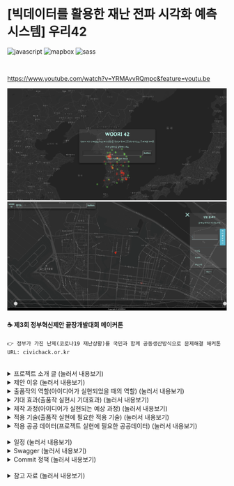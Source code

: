 # [빅데이터를 활용한 재난 전파 시각화 예측 시스템] 우리42
![javascript](https://img.shields.io/badge/Language-Javascript-Yellow?logo=javascript)
![mapbox](https://img.shields.io/badge/Map-Mapbox-blue?logo=Mapbox)
![sass](https://img.shields.io/badge/CSS-SCSS-pink?logo=sass)

<br>

https://www.youtube.com/watch?v=YRMAvvRQmpc&feature=youtu.be  

<img src="./img/WOORI42.png/">
<img src="./img/WOORI42_2.png/">

#### ☕ 제3회 정부혁신제안 끝장개발대회 메이커톤
```
👉 정부가 가진 난제(코로나19 재난상황)를 국민과 함께 공동생산방식으로 문제해결 해커톤
URL: civichack.or.kr
```

<br>

<details>
<summary>  프로젝트 소개 글 (눌러서 내용보기) </summary>
<div markdown="1">
<br>
저희 프로젝트는 코로나와 관련한 정부의 공공 데이터를 시각적으로 한 눈에 들여다보기 용이하도록 가공하였습니다.  국민들이 언제 어디서나 안심 병원, 선별진료소 등을 쉽게 찾아갈 수 있도록 도울 수 있으며, 정보를 조회하는 과정에서 확진 의심환자의 익명 데이터와 정부의 공공데이터를 함께 활용해 코로나 확진 의심 지역을 빠르게 예측할 수 있습니다.

코로나에 감염이 의심되는 환자가 저희 어플리케이션을 활용한다면 많은 정보를 기대할 수 있습니다.  첫째, 지난 수 일간의 동선을 손쉽게 지도에 입력하여, 정부에서 발표한 확진자와 동선이 겹치는 곳이 있는지 빠르게 확인할 수 있습니다. 둘째, 동선을 확인하는 과정을 기록해 데이터베이스에 익명으로 저장하여, 의심 환자가 급증하는 지역을 조기에 발견할 수 있습니다. 이를 통해 전염병의 확산을 예방하고, 피해 규모를 줄일 수 있습니다.

</div>
</details>

<details>
<summary>  제안 이유 (눌러서 내용보기) </summary>
<div markdown="1">
<br>

저희는 기존에 서비스되고 있는 코로나 관련 어플리케이션들을 분석한 결과, 다음과 같은 아쉬움이 존재한다는 것을 확인하였습니다. 

첫째, 다량의 정보를 대시보드 형태로 띄운 서비스의 경우, 사용자들의 정보 수용력이 떨어졌습니다. 아무리 많은 정보가 주어져도 정보를 빠르게 습득할 수 없다면, 이는 국가 전방위적 대응에 효율적으로 활용되기 어렵습니다.  공개 데이터들을 효과적으로 표현하는 것만으로도 신속한 대응을 기대할 수 있습니다. 더 나아가 가공된 데이터로 유의미한 경향성을 도출할 수 있다면, 국내의 부족한 대응 자원을 효율적으로 활용하는데 큰 도움이 될 것입니다.

둘째,  길 찾기와 지역 정보 전달에 최적화 된 국내 지도를 활용한 서비스의 경우, 정보를 효과적으로 전달하기 위한 시각화 도구가 부족했습니다. 저희는 이러한 문제점들을 해결하기 위해, 다양한 시각 효과를 개발자가 자유롭게 구현할 수 있는 오픈 소스 맵 'mapbox'를 활용하였습니다. 지도에 나타나는 데이터 또한 최상의 시각적 효과를 가지기위해 애니매이션으로 구현했습니다.

</div>
</details>

<details>
<summary>  출품작의 역할(아이디어가 실현되었을 때의 역할) (눌러서 내용보기) </summary>
<div markdown="1">
<br>
저희 어플리케이션의 사용을 통해 기대할 수 있는 역할은 다음과 같습니다.

첫째. 코로나 확진이 의심되는 환자에게 간단한 설문을 진행하고, 이를 활용해 상황에 적절한 대응 방안을 제시할 수 있습니다.
둘째. 최근 동선을 입력받고, 확진 환자의 동선과 일치하는지 혹은 유의해야 할 사건들이 주변에서 발생했는지를 알려줄 수 있습니다.  설문의 결과에 따라 가중치를 반영해 데이터베이스에 익명으로 저장합니다.
셋째. 정부 공식 발표 확진자의 동선과, 어플리케이션 사용자들의 이용 분석 결과를 합쳐 장소별 위험도를 평가히여 제공합니다. 
넷째. 사용자의 현재 위치에 따라 선별 진료소와 국민 안심 병원등의 위치를 정부 공개 데이터를 활용하여 제공합니다.

</div>
</details>

<details>
<summary>  기대 효과(출품작 실현시 기대효과) (눌러서 내용보기) </summary>
<div markdown="1">
<br>
저희 어플리케이션으로 축적된 데이터를 활용한다면

첫째. 설문 결과를 바탕으로 확진 확률이 높게 평가 된 사용자에게 효과적으로 대응 방안을 전달할 수 있습니다. 
둘째. 코로나 의심 환자들이 많은 것으로  평가되는 지역을 빠르게 파악하고 예방하여, 바이러스의 광범위한 확산을 방지할 수 있습니다.
셋째. 데이터가 쌓인 후 SNS 공유 기능과 데이터 신뢰도 평가 기능을 덧붙여 민관의 보다 적극적인 협력을 기대할 수 있습니다.

</div>
</details>

<details>
<summary>  제작 과정(아이디어가 실현되는 예상 과정) (눌러서 내용보기) </summary>
<div markdown="1">
<br>
<아이디어 구상>
- 코로나 뿐만 아니라 다양한 전염병에 두루 사용될 수 있는 범용적인 재난 대응 시스템을 만들기 위해 아이디어를 모았습니다. 그렇게 합의된 상황으로는 
 첫째. 집단의 힘을 이용해 실시간으로 데이터를 수집하자.
 둘째. 남녀노소 누구나 쉽게 접근할 수 있도록 플랫폼인 반응형 웹 어플리케이션을 만들기로 했습니다. 
 셋째. 이렇게 모은 데이터를 시각적으로 한눈에 나타낼 수 있도록 데이터를 지도 위에 표현하고 시간 순서에 따라 전염병의 확산 현황을 확인할 수 있게 타임라인을 만들기로 합의했습니다.

<오픈 데이터 조사>
- 회의를 통해 구상된 데이터 맵을 만들기 위해 어떤 데이터를 가공해 지도 위에 시각적으로 표현할지 고민했습니다. 그렇게 합의된 내용은
 첫째. 현재 가장 심각한 전염병인 코로나에 초점을 맞추자. 
 둘째. 코로나와 관련된 공공 데이터인 선별 진료소 현황, 국민안심병원 현황 등을 지도에 같이 표시하자.
 셋째. 코로나 기본 수칙 등 여러 부가정보를 함께 제공하자.

<기술>
- 오픈데이터 조사까지 마친 후 저희는 어떤 기술을 사용해 어플리케이션을 제작할지 논의 했습니다. 논의 결과 기존에 많이 활용되던 카카오나 네이버 지도는 데이터를 시각적으로 표현하는데 한계가 있다고 생각해 오픈 소스 맵인 "MapBox"를 기본으로 React를 사용해 제작하기로 했습니다. 이후 전처리를 통해 공공데이터 가공하고 가공한 데이터를 프로그래밍을 통해 클라이언트에 띄웠습니다. 그리고 동작 테스트 후 Github과 Heroku를 이용해 배포했습니다.


</div>
</details>

<details>
<summary>  적용 기술(출품작 실현에 필요한 적용 기술) (눌러서 내용보기) </summary>
<div markdown="1">
<br>
Heroku, React, Express, Mab Box, Google Map API, Swagger, SCSS
<br>

</div>
</details>

<details>
<summary> 적용 공공 데이터(프로젝트 실현에 필요한 공공데이터) (눌러서 내용보기) </summary>
<div markdown="1">
<br>
Open API
- 코로나 확진자 현황, 전국 선별진료소 현황, 국민 안심 병원 현황

</div>
</details>

<br>
<details>
<summary>  일정 (눌러서 내용보기) </summary>
<div markdown="1">

|  | 일시 | 행사|
|:--------|:--------:|:--------:|
| 7월 24일 | 15: 00 | 해커톤 웹페이지 오픈 |
|  | 15:00 ~ 16:00 | 온라인 등록 |
|  | 16:00 ~ 17:30 | 개회식 및 코로나 19와 공공데이터 토크 콘서트 |
| 7월 24일 ~ 7월 25일 | 17:30 ~ 13:00 | 정부 혁신 제안 온라인 해커톤 |
| 7월 25일 | 14:00 ~ 14:50 | 결과 제출 및 발표 |
|  | 14:50 ~ 15:00 | 마무리 및 폐획 |

</div>
</details>

<details>
<summary>  Swagger (눌러서 내용보기) </summary>
<div markdown="1">

https://app.swaggerhub.com/apis-docs/hochan222/WooRI42/1.0.0  

</div>
</details>

<details>
<summary>  Commit 정책 (눌러서 내용보기) </summary>
<div markdown="1">

🥇 **Commit Message 정책**을 정해봐요.

앞에 문구 종류: https://blog.ull.im/engineering/2019/03/10/logs-on-git.html
좋은 git 커밋 메시지를 작성하기 위한 8가지 약속: https://djkeh.github.io/articles/How-to-write-a-git-commit-message-kor/
Commit Message 바꾸기: http://tech.javacafe.io/2018/03/01/how-to-change-git-commit-message/

**<정책>**
1. 커밋은 다음과 같은 형식으로 지정한다.

[커밋 종류]: 파일명 / 내용 (Pull requests 번호 링크)

**- 커밋 종류**

**[FIX]**: 파일명 / 내용 (Pull requests 번호)
Description: **코드 버그 수정**

**[CREATE]**: 파일명 / 내용 (Pull requests 번호)
Description: **코드파일, 디렉토리 생성**

**[COMPLETE]**: 파일명 / 내용 (Pull requests 번호)
Description: **더이상 추가사항 없을시**

**[REMOVE]**: 파일명 / 내용 (Pull requests 번호)
Description: **불필요한 파일, 디렉토리 제거**

**[REFACTOR]**: 파일명 / 내용 (Pull requests 번호)
Description: **[FIX], 불필요한 주석 제거, 간소화**

</div>
</details>
<br>

<details>
<summary> 참고 자료 (눌러서 내용보기) </summary>
<div markdown="1">

홍보 채널

- http://www.innogov.go.kr/ucms/bbs/B0000001/view.do?nttId=4117&menuNo=300115&pageIndex=1  

- https://www.facebook.com/2020civichack/?ref=page_internal  

소개 영상
- https://www.youtube.com/watch?v=hgnj699VLHA  

Github
- https://github.com/innogovKOR?fbclid=IwAR0TY-rU7o2HgyXaqIzsNJQNigj60RbvdnbIP-Ckca73lNiGOtV3GL3w4Pc  

기획 과정
- https://hackmd.io/@L66Bg-CgS2208qXEJ7ECFA/ryhI-NTOL  

정책
- file:///Users/leehochan/Downloads/%EB%AC%B8%EC%9E%AC%EC%9D%B8%EC%A0%95%EB%B6%80%20%EC%A0%95%EB%B6%80%ED%98%81%EC%8B%A0%203%EC%A3%BC%EB%85%84%20%EC%84%B1%EA%B3%BC%EC%9E%90%EB%A3%8C%EC%A7%91.pdf  

아이디어 예시
- file:///Users/leehochan/Downloads/2019%20%EC%A0%95%EB%B6%80%ED%98%81%EC%8B%A0%20%EC%82%AC%EB%A1%80%EC%A7%91(%EC%9B%B9%EC%9A%A9%20%EC%A0%80%EC%9A%A9%EB%9F%89).pdf
위 파일에서 4번  

- file:///Users/leehochan/Downloads/2020%20%EC%A0%95%EB%B6%80%ED%98%81%EC%8B%A0%20%EC%A2%85%ED%95%A9%20%EC%B6%94%EC%A7%84%EA%B3%84%ED%9A%8D.pdf
위 파일에서 17p  

사례  
- https://now.k2base.re.kr/portal/trend/mainTrend/view.do?poliTrndId=TRND0000000000039185&menuNo=200043&pageUnit=10&pageIndex=1
</div>
</details>
